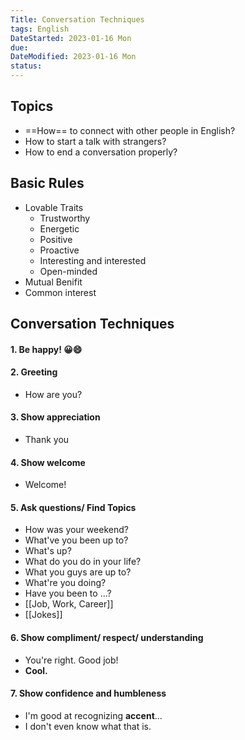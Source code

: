```yaml
---
Title: Conversation Techniques
tags: English
DateStarted: 2023-01-16 Mon
due:
DateModified: 2023-01-16 Mon
status:
---
```


## Topics

- ==How== to connect with other people in English?
- How to start a talk with strangers?
- How to end a conversation properly?

## Basic Rules

- Lovable Traits
  - Trustworthy
  - Energetic
  - Positive
  - Proactive
  - Interesting and interested
  - Open-minded
- Mutual Benifit
- Common interest

## Conversation Techniques

#### 1. Be happy! 😀😄

#### 2. Greeting

- How are you?

#### 3. Show appreciation

- Thank you

#### 4. Show welcome

- Welcome!

#### 5. Ask questions/ Find Topics

- How was your weekend?
- What've you been up to?
- What's up?
- What do you do in your life?
- What you guys are up to?
- What're you doing?
- Have you been to ...?
- [[Job, Work, Career]]
- [[Jokes]]

#### 6. Show compliment/ respect/ understanding

- You're right. Good job!
- **Cool.**

#### 7. Show confidence and humbleness

- I'm good at recognizing **accent**...
- I don't even know what that is.
